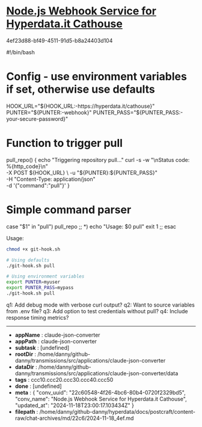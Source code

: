 # [Node.js Webhook Service for Hyperdata.it Cathouse](https://claude.ai/chat/22c60548-4f26-4bc6-80b4-0720f2329bd5)

4ef23d88-bf49-4511-91d5-b8a24403d104

 <antArtifact identifier="git-hook" type="application/vnd.ant.code" language="bash" title="Git Hook Shell Script with Environment Variables">
#!/bin/bash

# Config - use environment variables if set, otherwise use defaults
HOOK_URL="${HOOK_URL:-https://hyperdata.it/cathouse}"
PUNTER="${PUNTER:-webhook}"
PUNTER_PASS="${PUNTER_PASS:-your-secure-password}"

# Function to trigger pull
pull_repo() {
    echo "Triggering repository pull..."
    curl -s -w "\nStatus code: %{http_code}\n" \
        -X POST ${HOOK_URL} \
        -u "${PUNTER}:${PUNTER_PASS}" \
        -H "Content-Type: application/json" \
        -d '{"command":"pull"}'
}

# Simple command parser
case "$1" in
    "pull")
        pull_repo
        ;;
    *)
        echo "Usage: $0 pull"
        exit 1
        ;;
esac
</antArtifact>

Usage:
```bash
chmod +x git-hook.sh

# Using defaults
./git-hook.sh pull

# Using environment variables
export PUNTER=myuser
export PUNTER_PASS=mypass
./git-hook.sh pull
```

q1: Add debug mode with verbose curl output?
q2: Want to source variables from .env file?
q3: Add option to test credentials without pull?
q4: Include response timing metrics?

---

* **appName** : claude-json-converter
* **appPath** : claude-json-converter
* **subtask** : [undefined]
* **rootDir** : /home/danny/github-danny/transmissions/src/applications/claude-json-converter
* **dataDir** : /home/danny/github-danny/transmissions/src/applications/claude-json-converter/data
* **tags** : ccc10.ccc20.ccc30.ccc40.ccc50
* **done** : [undefined]
* **meta** : {
  "conv_uuid": "22c60548-4f26-4bc6-80b4-0720f2329bd5",
  "conv_name": "Node.js Webhook Service for Hyperdata.it Cathouse",
  "updated_at": "2024-11-18T23:00:17.103434Z"
}
* **filepath** : /home/danny/github-danny/hyperdata/docs/postcraft/content-raw/chat-archives/md/22c6/2024-11-18_4ef.md